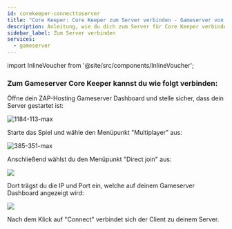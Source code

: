 ```yaml
---
id: corekeeper-connecttoserver
title: "Core Keeper: Core Keeper zum Server verbinden - Gameserver von ZAP-Hosting"
description: Anleitung, wie du dich zum Server für Core Keeper verbindest - ZAP-Hosting.com Dokumentation 
sidebar_label: Zum Server verbinden
services:
  - gameserver
---
```


import InlineVoucher from '@site/src/components/InlineVoucher';

<InlineVoucher />

### Zum Gameserver Core Keeper kannst du wie folgt verbinden:

Öffne dein ZAP-Hosting Gameserver Dashboard und stelle sicher, dass dein Server gestartet ist:

![1184-113-max](https://screensaver01.zap-hosting.com/index.php/s/6s4sg2zEYjmeerP/preview)

Starte das Spiel und wähle den Menüpunkt "Multiplayer" aus: 

![385-351-max](https://screensaver01.zap-hosting.com/index.php/s/jofr7wR4b6END9A/preview)

Anschließend wählst du den Menüpunkt "Direct join" aus: 

![](https://screensaver01.zap-hosting.com/index.php/s/ayRGk2pePDPXTE7/preview)

Dort trägst du die IP und Port ein, welche auf deinem Gameserver Dashboard angezeigt wird:

![](https://screensaver01.zap-hosting.com/index.php/s/swkJR7YY5L9xYJt/preview)

Nach dem Klick auf "Connect" verbindet sich der Client zu deinem Server.
